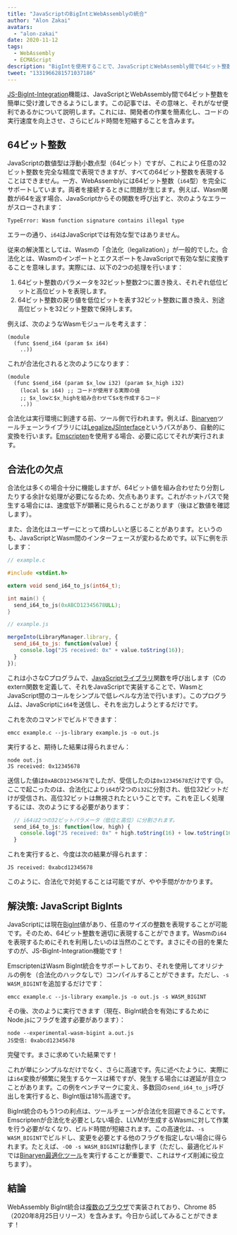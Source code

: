 ```yaml
---
title: "JavaScriptのBigIntとWebAssemblyの統合"
author: "Alon Zakai"
avatars:
  - "alon-zakai"
date: 2020-11-12
tags:
  - WebAssembly
  - ECMAScript
description: "BigIntを使用することで、JavaScriptとWebAssembly間で64ビット整数を簡単に受け渡しできるようになります。この記事では、その意味と、それがなぜ便利であるかについて説明します。これは、開発者の作業を簡素化し、コードの実行速度を向上させ、さらにビルド時間を短縮することを含みます。"
tweet: "1331966281571037186"
---
```

[JS-BigInt-Integration](https://github.com/WebAssembly/JS-BigInt-integration)機能は、JavaScriptとWebAssembly間で64ビット整数を簡単に受け渡しできるようにします。この記事では、その意味と、それがなぜ便利であるかについて説明します。これには、開発者の作業を簡素化し、コードの実行速度を向上させ、さらにビルド時間を短縮することを含みます。

<!--truncate-->
## 64ビット整数

JavaScriptの数値型は浮動小数点型（64ビット）ですが、これにより任意の32ビット整数を完全な精度で表現できますが、すべての64ビット整数を表現することはできません。一方、WebAssemblyには64ビット整数（`i64`型）を完全にサポートしています。両者を接続するときに問題が生じます。例えば、Wasm関数がi64を返す場合、JavaScriptからその関数を呼び出すと、次のようなエラーがスローされます：

```
TypeError: Wasm function signature contains illegal type
```

エラーの通り、`i64`はJavaScriptでは有効な型ではありません。

従来の解決策としては、Wasmの「合法化（legalization）」が一般的でした。合法化とは、WasmのインポートとエクスポートをJavaScriptで有効な型に変換することを意味します。実際には、以下の2つの処理を行います：

1. 64ビット整数のパラメータを32ビット整数2つに置き換え、それぞれ低位ビットと高位ビットを表現します。
2. 64ビット整数の戻り値を低位ビットを表す32ビット整数に置き換え、別途高位ビットを32ビット整数で保持します。

例えば、次のようなWasmモジュールを考えます：

```wasm
(module
  (func $send_i64 (param $x i64)
    ..))
```

これが合法化されると次のようになります：

```wasm
(module
  (func $send_i64 (param $x_low i32) (param $x_high i32)
    (local $x i64) ;; コードが使用する実際の値
    ;; $x_lowと$x_highを組み合わせて$xを作成するコード
    ..))
```

合法化は実行環境に到達する前、ツール側で行われます。例えば、[Binaryen](https://github.com/WebAssembly/binaryen)ツールチェーンライブラリには[LegalizeJSInterface](https://github.com/WebAssembly/binaryen/blob/fd7e53fe0ae99bd27179cb35d537e4ce5ec1fe11/src/passes/LegalizeJSInterface.cpp)というパスがあり、自動的に変換を行います。[Emscripten](https://emscripten.org/)を使用する場合、必要に応じてそれが実行されます。

## 合法化の欠点

合法化は多くの場合十分に機能しますが、64ビット値を組み合わせたり分割したりする余計な処理が必要になるため、欠点もあります。これがホットパスで発生する場合には、速度低下が顕著に見られることがあります（後ほど数値を確認します）。

また、合法化はユーザーにとって煩わしいと感じることがあります。というのも、JavaScriptとWasm間のインターフェースが変わるためです。以下に例を示します：

```c
// example.c

#include <stdint.h>

extern void send_i64_to_js(int64_t);

int main() {
  send_i64_to_js(0xABCD12345678ULL);
}
```

```javascript
// example.js

mergeInto(LibraryManager.library, {
  send_i64_to_js: function(value) {
    console.log("JS received: 0x" + value.toString(16));
  }
});
```

これは小さなCプログラムで、[JavaScriptライブラリ](https://emscripten.org/docs/porting/connecting_cpp_and_javascript/Interacting-with-code.html#implement-c-in-javascript)関数を呼び出します（Cのextern関数を定義して、それをJavaScriptで実装することで、WasmとJavaScript間のコールをシンプルで低レベルな方法で行います）。このプログラムは、JavaScriptに`i64`を送信し、それを出力しようとするだけです。

これを次のコマンドでビルドできます：

```
emcc example.c --js-library example.js -o out.js
```

実行すると、期待した結果は得られません：

```
node out.js
JS received: 0x12345678
```

送信した値は`0xABCD12345678`でしたが、受信したのは`0x12345678`だけです 😔。ここで起こったのは、合法化により`i64`が2つの`i32`に分割され、低位32ビットだけが受信され、高位32ビットは無視されたということです。これを正しく処理するには、次のようにする必要があります：

```javascript
  // i64は2つの32ビットパラメータ（低位と高位）に分割されます。
  send_i64_to_js: function(low, high) {
    console.log("JS received: 0x" + high.toString(16) + low.toString(16));
  }
```

これを実行すると、今度は次の結果が得られます：

```
JS received: 0xabcd12345678
```

このように、合法化で対処することは可能ですが、やや手間がかかります。

## 解決策: JavaScript BigInts

JavaScriptには現在[BigInt](/features/bigint)値があり、任意のサイズの整数を表現することが可能です。そのため、64ビット整数を適切に表現することができます。Wasmの`i64`を表現するためにそれを利用したいのは当然のことです。まさにその目的を果たすのが、JS-BigInt-Integration機能です！

EmscriptenはWasm BigInt統合をサポートしており、それを使用してオリジナルの例を（合法化のハックなしで）コンパイルすることができます。ただし、`-s WASM_BIGINT`を追加するだけです：

```
emcc example.c --js-library example.js -o out.js -s WASM_BIGINT
```

その後、次のように実行できます（現在、BigInt統合を有効にするためにNode.jsにフラグを渡す必要があります）：

```
node --experimental-wasm-bigint a.out.js
JS受信: 0xabcd12345678
```

完璧です。まさに求めていた結果です！

これが単にシンプルなだけでなく、さらに高速です。先に述べたように、実際には`i64`変換が頻繁に発生するケースは稀ですが、発生する場合には遅延が目立つことがあります。この例をベンチマークに変え、多数回の`send_i64_to_js`呼び出しを実行すると、BigInt版は18%高速です。

BigInt統合のもう1つの利点は、ツールチェーンが合法化を回避できることです。Emscriptenが合法化を必要としない場合、LLVMが生成するWasmに対して作業を行う必要がなくなり、ビルド時間が短縮されます。この高速化は、`-s WASM_BIGINT`でビルドし、変更を必要とする他のフラグを指定しない場合に得られます。たとえば、`-O0 -s WASM_BIGINT`は動作します（ただし、最適化ビルドでは[Binaryen最適化ツール](https://emscripten.org/docs/optimizing/Optimizing-Code.html#link-times)を実行することが重要で、これはサイズ削減に役立ちます）。

## 結論

WebAssembly BigInt統合は[複数のブラウザ](https://webassembly.org/roadmap/)で実装されており、Chrome 85（2020年8月25日リリース）を含みます。今日から試してみることができます！
